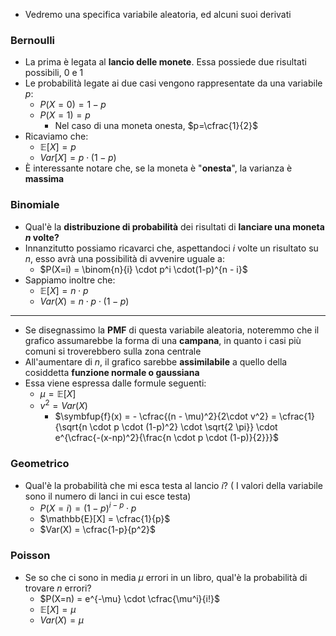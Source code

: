 * Vedremo una specifica variabile aleatoria, ed alcuni suoi derivati
### Bernoulli
* La prima è legata al __lancio delle monete__. Essa possiede due risultati possibili, 0 e 1
* Le probabilità legate ai due casi vengono rappresentate da una variabile $p$:
	* $P(X=0) = 1-p$ 
	* $P(X=1) = p$ 
		* Nel caso di una moneta onesta, $p=\cfrac{1}{2}$ 
* Ricaviamo che:
	* $\mathbb{E}[X] = p$
	* $Var[X] = p\cdot(1-p)$ 
* È interessante notare che, se la moneta è "__onesta__", la varianza è __massima__

### Binomiale
* Qual'è la __distribuzione di probabilità__ dei risultati di __lanciare una moneta $n$ volte?__
* Innanzitutto possiamo ricavarci che, aspettandoci $i$ volte un risultato su $n$, esso avrà una possibilità di avvenire uguale a:
	* $P(X=i) = \binom{n}{i} \cdot p^i \cdot(1-p)^{n - i}$ 
* Sappiamo inoltre che:
	* $\mathbb{E}[X] = n \cdot p$ 
	* $Var(X) = n \cdot p \cdot (1-p)$ 
---
* Se disegnassimo la __PMF__ di questa variabile aleatoria, noteremmo che il grafico assumarebbe la forma di una __campana__, in quanto i casi più comuni si troverebbero sulla zona centrale
* All'aumentare di $n$, il grafico sarebbe __assimilabile__ a quello della cosiddetta __funzione normale o gaussiana__
* Essa viene espressa dalle formule seguenti:
	* $\mu = \mathbb{E}[X]$
	* $v^2 = Var(X)$
		* $\symbfup{f}(x) = - \cfrac{(n - \mu)^2}{2\cdot v^2} = \cfrac{1}{\sqrt{n \cdot p \cdot (1-p)^2} \cdot \sqrt{2 \pi}} \cdot e^{\cfrac{-(x-np)^2}{\frac{n \cdot p \cdot (1-p)}{2}}}$

### Geometrico
* Qual'è la probabilità che mi esca testa al lancio $i$? ( I valori della variabile sono il numero di lanci in  cui esce testa)
	* $P(X=i) = (1-p)^{i-p}\cdot p$ 
	* $\mathbb{E}[X] = \cfrac{1}{p}$
	* $Var(X) = \cfrac{1-p}{p^2}$ 

### Poisson
* Se so che ci sono in media $\mu$ errori in un libro, qual'è la probabilità di trovare $n$ errori?
	* $P(X=n) = e^{-\mu} \cdot \cfrac{\mu^i}{i!}$ 
	* $\mathbb{E}[X] = \mu$ 
	* $Var(X) = \mu$ 